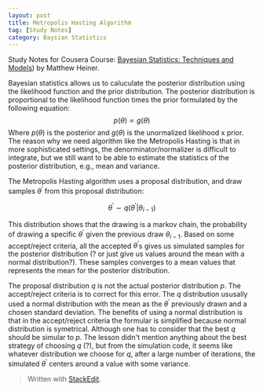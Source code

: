 ```yaml
---
layout: post
title: Metropolis Hasting Algorithm
tag: [Study Notes]
category: Baysian Statistics
---
```


Study Notes for Cousera Course: [Bayesian Statistics: Techniques and Models](https://www.coursera.org/learn/mcmc-bayesian-statistics/)) by Matthew Heiner.

Bayesian statistics allows us to caluculate the posterior distribution using the likelihood function and the prior distribution. The posterior distribution is proportional to the likelihood function times the prior formulated by the following equation:$$p(\theta) \propto g(\theta)$$ Where $p(\theta)$ is the posterior and $g(\theta)$ is the unormalized likelihood x prior. The reason why we need algorithm like the Metropolis Hasting is that in more sophisticated settings, the denorminator/normalizer is difficult to integrate, but we still want to be able to estimate the statistics of the posterior distribution, e.g., mean and variance.

The Metropolis Hasting algorithm uses a proposal distribution, and draw samples $\theta^\prime$ from this proposal distribution: 

$$\theta^\prime \sim q(\theta^\prime|\theta_{i-1})$$ 

This distribution shows that the drawing is a markov chain, the probability of drawing a specific $\theta^\prime$ given the previous draw $\theta_{i-1}$. Based on some accept/reject criteria, all the accepted $\theta^\prime$s gives us simulated samples for the posterior distribution (? or just give us values around the mean with a normal distribution?). These samples converges to a mean values that represents the mean for the posterior distribution.

The proposal distribution $q$ is not the actual posterior distribution $p$. The accept/reject criteria is to correct for this error. The $q$ distribution ususally used a normal distribution with the mean as the $\theta^\prime$ previously drawn and a chosen standard deviation. The benefits of using a normal distribution is that in the accept/reject criteria the formular is simplified because normal distribution is symetrical. Although one has to consider that the best $q$ should be simular to $p$. The lesson didn't mention anything about the best strategy of choosing $q$ (?), but from the simulation code, it seems like whatever distribution we choose for $q$, after a large number of iterations, the simulated $\theta^\prime$ centers around a value with some variance.


> Written with [StackEdit](https://stackedit.io/).
<!--stackedit_data:
eyJoaXN0b3J5IjpbMTU0NTMwOTA2NywtMzg2NzUzMzkxLDEwNz
I1NDI4OSwxMDgwMjI3MzEwLC0yMDY3NTk2ODY4LC05OTU1MTA5
NjgsLTE5Njk1ODA4NTgsOTk4MjE2NTU1LC0xODY0OTc0Nzk2LC
0xODY0OTc0Nzk2LC0yNTMwNjc4MDJdfQ==
-->